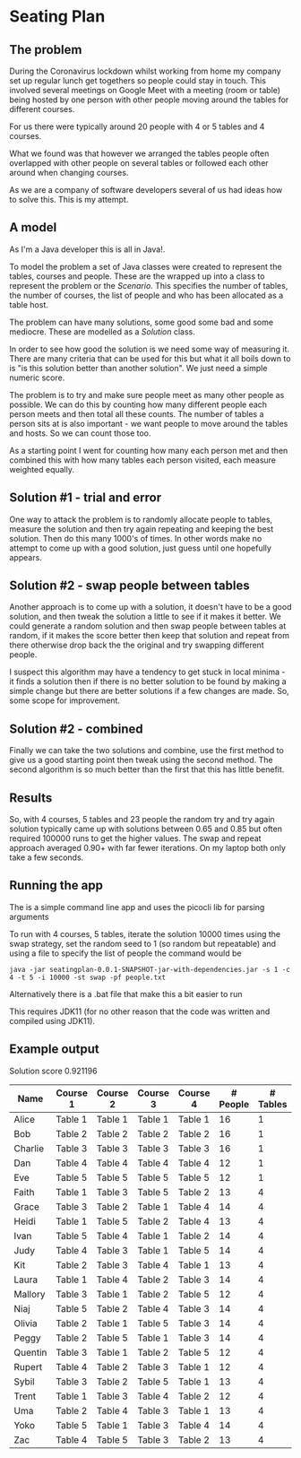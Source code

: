 # Seating Plan

## The problem

During the Coronavirus lockdown whilst working from home my company set up regular lunch get togethers so people could stay in touch. This involved several meetings on Google Meet with a meeting (room or table) being hosted by one person with other people moving around the tables for different courses.

For us there were typically around 20 people with 4 or 5 tables and 4 courses.

What we found was that however we arranged the tables people often overlapped with other people on several tables or followed each other around when changing courses.

As we are a company of software developers several of us had ideas how to solve this. This is my attempt.

## A model

As I'm a Java developer this is all in Java!.

To model the problem a set of Java classes were created to represent the tables, courses and people. These are the wrapped up into a class to represent the problem or the *Scenario*. This specifies the number of tables, the number of courses, the list of people and who has been allocated as a table host.

The problem can have many solutions, some good some bad and some mediocre. These are modelled as a *Solution* class.

In order to see how good the solution is we need some way of measuring it. There are many criteria that can be used for this but what it all boils down to is "is this solution better than another solution". We just need a simple numeric score.

The problem is to try and make sure people meet as many other people as possible. We can do this by counting how many different people each person meets and then total all these counts. The number of tables a person sits at is also important - we want people to move around the tables and hosts. So we can count those too.

As a starting point I went for counting how many each person met and then combined this with how many tables each person visited, each measure weighted equally.

## Solution #1 - trial and error

One way to attack the problem is to randomly allocate people to tables, measure the solution and then try again repeating and keeping the best solution. Then do this many 1000's of times. In other words make no attempt to come up with a good solution, just guess until one hopefully appears.

## Solution #2 - swap people between tables

Another approach is to come up with a solution, it doesn't have to be a good solution, and then tweak the solution a little to see if it makes it better. We could generate a random solution and then swap people between tables at random, if it makes the score better then keep that solution and repeat from there otherwise drop back the the original and try swapping different people.

I suspect this algorithm may have a tendency to get stuck in local minima - it finds a solution then if there is no better solution to be found by making a simple change but there are better solutions if a few changes are made. So, some scope for improvement.

## Solution #2 - combined

Finally we can take the two solutions and combine, use the first method to give us a good starting point then tweak using the second method. The second algorithm is so much better than the first that this has little benefit.

## Results

So, with 4 courses, 5 tables and 23 people the random try and try again solution typically came up with solutions between 0.65 and 0.85 but often required 100000 runs to get the higher values. The swap and repeat approach averaged 0.90+ with far fewer iterations. On my laptop both only take a few seconds.

## Running the app

The is a simple command line app and uses the picocli lib for parsing arguments

To run with 4 courses, 5 tables, iterate the solution 10000 times using the swap strategy, set the random seed to 1 (so random but repeatable) and using a file to specify the list of people the command would be

`java -jar seatingplan-0.0.1-SNAPSHOT-jar-with-dependencies.jar -s 1 -c 4 -t 5 -i 10000 -st swap -pf people.txt`

Alternatively there is a .bat file that make this a bit easier to run

This requires JDK11 (for no other reason that the code was written and compiled using JDK11).

## Example output

Solution score 0.921196

| Name         | Course 1     | Course 2     | Course 3     | Course 4     | # People     | # Tables     |
| ------------ | ------------ | ------------ | ------------ | ------------ | ------------ | ------------ |
| Alice        | Table 1      | Table 1      | Table 1      | Table 1      | 16           | 1            |
| Bob          | Table 2      | Table 2      | Table 2      | Table 2      | 16           | 1            |
| Charlie      | Table 3      | Table 3      | Table 3      | Table 3      | 16           | 1            |
| Dan          | Table 4      | Table 4      | Table 4      | Table 4      | 12           | 1            |
| Eve          | Table 5      | Table 5      | Table 5      | Table 5      | 12           | 1            |
| Faith        | Table 1      | Table 3      | Table 5      | Table 2      | 13           | 4            |
| Grace        | Table 3      | Table 2      | Table 1      | Table 4      | 14           | 4            |
| Heidi        | Table 1      | Table 5      | Table 2      | Table 4      | 13           | 4            |
| Ivan         | Table 5      | Table 4      | Table 1      | Table 2      | 14           | 4            |
| Judy         | Table 4      | Table 3      | Table 1      | Table 5      | 14           | 4            |
| Kit          | Table 2      | Table 3      | Table 4      | Table 1      | 13           | 4            |
| Laura        | Table 1      | Table 4      | Table 2      | Table 3      | 14           | 4            |
| Mallory      | Table 3      | Table 1      | Table 2      | Table 5      | 12           | 4            |
| Niaj         | Table 5      | Table 2      | Table 4      | Table 3      | 14           | 4            |
| Olivia       | Table 2      | Table 1      | Table 5      | Table 3      | 14           | 4            |
| Peggy        | Table 2      | Table 5      | Table 1      | Table 3      | 14           | 4            |
| Quentin      | Table 3      | Table 1      | Table 2      | Table 5      | 12           | 4            |
| Rupert       | Table 4      | Table 2      | Table 3      | Table 1      | 12           | 4            |
| Sybil        | Table 3      | Table 2      | Table 5      | Table 1      | 13           | 4            |
| Trent        | Table 1      | Table 3      | Table 4      | Table 2      | 12           | 4            |
| Uma          | Table 2      | Table 4      | Table 3      | Table 1      | 13           | 4            |
| Yoko         | Table 5      | Table 1      | Table 3      | Table 4      | 14           | 4            |
| Zac          | Table 4      | Table 5      | Table 3      | Table 2      | 13           | 4            |

